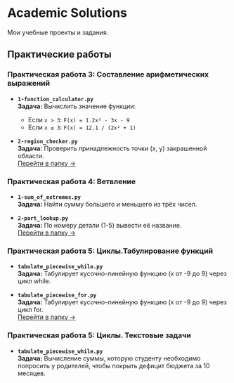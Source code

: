 # Academic Solutions  
Мои учебные проекты и задания.  

## Практические работы  
### Практическая работа 3: Составление арифметических выражений  
- **`1-function_calculator.py`**  
  **Задача:** Вычислить значение функции:  
  - Если `x > 3`: `F(x) = 1.2x² - 3x - 9`  
  - Если `x ≤ 3`: `F(x) = 12.1 / (2x² + 1)`  

- **`2-region_checker.py`**  
  **Задача:** Проверить принадлежность точки (x, y) закрашенной области.  
[Перейти в папку →](/Academic-Solutions/practical-3)  


### Практическая работа 4: Ветвление  
- **`1-sum_of_extremes.py`**  
  **Задача:** Найти сумму большего и меньшего из трёх чисел. 

- **`2-part_lookup.py`**  
  **Задача:** По номеру детали (1-5) вывести её название.  
[Перейти в папку →](/Academic-Solutions/practical-5)  


### Практическая работа 5: Циклы.Табулирование функций  
- **`tabulate_piecewise_while.py`**  
  **Задача:** Табулирует кусочно-линейную функцию (x от -9 до 9) через цикл while. 
  
- **`tabulate_piecewise_for.py`**  
  **Задача:** Табулирует кусочно-линейную функцию (x от -9 до 9) через цикл for.  
[Перейти в папку →](/Academic-Solutions/practical-5)  


### Практическая работа 5: Циклы. Текстовые задачи  
- **`tabulate_piecewise_while.py`**  
  **Задача:** Вычисление суммы, которую студенту необходимо попросить у родителей, чтобы покрыть дефицит бюджета за 10 месяцев. 